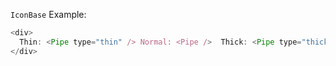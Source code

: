 `IconBase` Example:

```js
<div>
  Thin: <Pipe type="thin" /> Normal: <Pipe />  Thick: <Pipe type="thick" /> Orange: <Pipe color="#c27946" />
</div>
```
